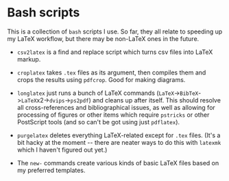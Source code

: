 # Bash scripts
This is a collection of `bash` scripts I use. So far, they all relate to speeding up my LaTeX workflow, but there may be non-LaTeX ones in the future.

* `csv2latex` is a find and replace script which turns csv files into LaTeX markup.

* `croplatex` takes `.tex` files as its argument, then compiles them and crops the results using `pdfcrop`. Good for making diagrams.

* `longlatex` just runs a bunch of LaTeX commands (`LaTeX`->`BibTeX`->`LaTeX`x2->`dvips`->`ps2pdf`) and cleans up after itself. This should resolve all cross-references and bibliographical issues, as well as allowing for processing of figures or other items which require `pstricks` or other PostScript tools (and so can't be got using just `pdflatex`).

* `purgelatex` deletes everything LaTeX-related except for `.tex` files. (It's a bit hacky at the moment -- there are neater ways to do this with `latexmk` which I haven't figured out yet.)

* The `new-` commands create various kinds of basic LaTeX files based on my preferred templates.
